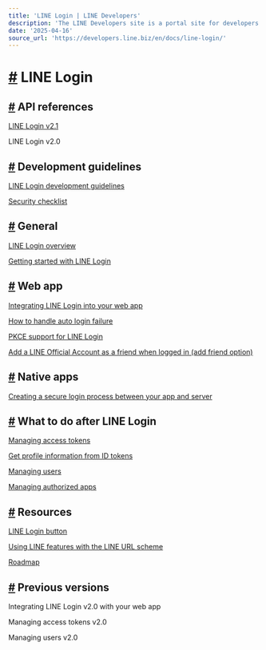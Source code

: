 ```yaml
---
title: 'LINE Login | LINE Developers'
description: 'The LINE Developers site is a portal site for developers. It contains documents and tools that will help you use our various developer products. Creating LINE Login and Messaging API applications and services has never been easier!'
date: '2025-04-16'
source_url: 'https://developers.line.biz/en/docs/line-login/'
---
```


# [#](#line-login) LINE Login

## [#](#api-references) API references

[LINE Login v2.1](../../en/reference/line-login.md)

LINE Login v2.0

## [#](#development-guidelines) Development guidelines

[LINE Login development guidelines](../../en/docs/line-login/development-guidelines.md)

[Security checklist](../../en/docs/line-login/security-checklist.md)

## [#](#general) General

[LINE Login overview](../../en/docs/line-login/overview.md)

[Getting started with LINE Login](../../en/docs/line-login/getting-started.md)

## [#](#web-app) Web app

[Integrating LINE Login into your web app](../../en/docs/line-login/integrate-line-login.md)

[How to handle auto login failure](../../en/docs/line-login/how-to-handle-auto-login-failure.md)

[PKCE support for LINE Login](../../en/docs/line-login/integrate-pkce.md)

[Add a LINE Official Account as a friend when logged in (add friend option)](../../en/docs/line-login/link-a-bot.md)

## [#](#native-apps) Native apps

[Creating a secure login process between your app and server](../../en/docs/line-login/secure-login-process.md)

## [#](#what-to-do-after-line-login) What to do after LINE Login

[Managing access tokens](../../en/docs/line-login/managing-access-tokens.md)

[Get profile information from ID tokens](../../en/docs/line-login/verify-id-token.md)

[Managing users](../../en/docs/line-login/managing-users.md)

[Managing authorized apps](../../en/docs/line-login/managing-authorized-apps.md)

## [#](#resources) Resources

[LINE Login button](../../en/docs/line-login/login-button.md)

[Using LINE features with the LINE URL scheme](../../en/docs/line-login/using-line-url-scheme.md)

[Roadmap](../../en/docs/line-login/roadmap.md)

## [#](#previous-versions) Previous versions

Integrating LINE Login v2.0 with your web app

Managing access tokens v2.0

Managing users v2.0
